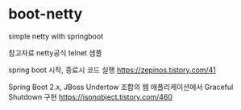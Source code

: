 # boot-netty
simple netty with springboot

참고자료 
netty공식 telnet 샘플

spring boot 시작, 종료시 코드 실행
https://zepinos.tistory.com/41

Spring Boot 2.x, JBoss Undertow 조합의 웹 애플리케이션에서 Graceful Shutdown 구현
https://jsonobject.tistory.com/460

